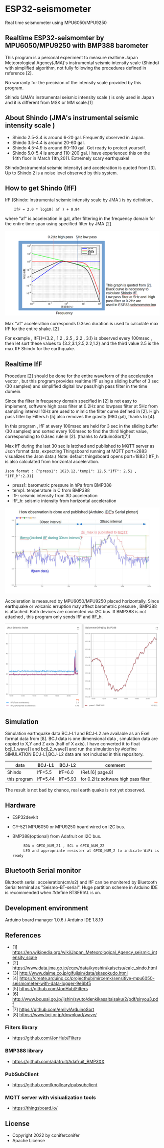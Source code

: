 # ESP32-seismometer
Real time seismometer using MPU6050/MPU9250 
## Realtime ESP32-seismomter by MPU6050/MPU9250 with BMP388 barometer
  
This program is a personal experiment to measure realtime Japan Meteorological 
Agency(JMA)'s instrumental seismic intensity scale (Shindo) with simplified 
algorithm, not fully following the procedures defined in reference [2].

No warranty for the precision of the intensity scale provided by this program.

Shindo (JMA's instrumental seismic intensity scale ) is only used in Japan and it is different from  MSK or MM scale.[1]

## About Shindo (JMA's instrumental seismic intensity scale )


- Shindo 2.5-3.4 is around 6-20 gal.  Frequently observed in Japan. 
- Shindo 3.5-4.4 is around 20-60 gal.
- Shindo 4.5-4.9 is around 60-110 gal. Get ready to protect yourself.
- Shindo 5.0-5.4 is around 110-200 gal. I have experienced this on the 14th floor in March 11th,2011.  Extremely scary earthquake!

Shindo(Instrumental seismic intensity) and acceleration is quoted from [3].
Up to Shindo 2 is a noise level observed by this system.

## How to get Shindo (IfF)

IfF (Shindo: Instrumental seismic intensity scale by JMA ) is by definition,

         
        IfF = 2.0 * log10( af ) + 0.94 

where "af" is acceleration in gal,
after filtering in the frequency domain for the entire time span using specified filter by JMA [2].

![Fig.1 ](Fig1.png)

Max "af" acceleration corresponds 0.3sec duration is used to calculate max IfF for the entire shake. [2]

For example , IfF[]={3.2 , 1.2 , 2.5 , 2.2 , 3.1} is observed every 100msec
, then let sort these values to {3.2,3.1,2.5,2.2,1.2} and the third value 2.5 is the max IfF Shindo for the earthquake.

## Realtime IfF

Procedure [2] should be done for the entire waveform of the acceleration vector
, but this program provides realtime IfF using a sliding buffer of 3 sec (30 samples) and 
simplified digital low pass/high pass filter in the time domein. 

Since the filter in frequency domain specified in [2] is not easy to implement,
software high pass filter at 0.2Hz and lowpass filter at 5Hz 
from sampling interval 10Hz are used to mimic the filter curve defined in [2].
High pass filter by Filters.h [5] also removes the gravity (980 gal), thanks to [4].

In this program , IfF at every 100msec are held for 3 sec in the sliding buffer
(30 samples) and sorted every 100msec to find the third highest value, corresponding to 0.3sec rule in [2]. (thanks to ArduinoSort[7])

Max IfF during the last 30 sec is latched and published to MQTT server as Json format data, expecting
Thingsboard running at MQTT port=2883 visualizes the Json data.( Note: default thingsboard opens port=1883 )
IfF_h is also calculated from horizontal acceleration.

    Json format : {"press1": 1023.12,"temp1": 12.5,"IfF": 2.51 , "IfF_h":2.31}

- press1: barometric pressure in hPa from BMP388
- temp1: temperature in C from BMP388
- IfF:  seismic intensity from 3D acceleration
- IfF_h: seismic intensity from horizontal acceleration

![Fig.2](Fig2.jpg)

Acceleration is measured by MPU6050/MPU9250 placed horizontally.
Since earthquake or volcanic erruption may affect barometric pressure , BMP388 is attached.
Both devices are connected via I2C bus. If BMP388 is not attached , this program only
sends IfF and IfF_h.

![Fig.3 view by Thingsboard](Thingsboard.png)

## Simulation 
Simulation earthquake data BCJ-L1 and BCJ-L2 are available as an Exel format data from [8].
BCJ data is one dimensional data , simulation data are copied to X,Y and Z axis (half of X axis).
I have converted it to float bcjL1_wave[] and bcjL2_wave[] and run the simulation by #define SIMULATION
BCJ-L1,BCJ-L2 data are not included in this repository.

| data | BCJ-L1 | BCJ-L2 | comment |
|------|------------|---------|-----------------|
|Shindo| IfF=5.5    | IfF=6.0 | (Ref.[6] page.8)|
| this program | IfF=5.44 | IfF=5.93 | for 0.2Hz software high pass filter|

The result is not bad by chance, real earth quake is not yet observed.

## Hardware 
* ESP32devkit 
* GY-521 MPU6050 or MPU9250 board wired on I2C bus. 
* BMP388(optional) from Adafruit on I2C bus.
           
           SDA = GPIO_NUM_21 , SCL = GPIO_NUM_22
           LED and appropriate resister at GPIO_NUM_2 to indicate WiFi is ready

## Bluetooth Serial monitor
Bluttooth serial: acceleration(cm/s2) and IfF can be monitered by Bluetooth Serial terminal as "Seismo-BT-serial". 
Huge partition scheme in Arduino IDE is recommended when #define BTSERIAL is on.

## Development environment
Arduino board manager 1.0.6 / Arduino IDE 1.8.19



## References
  - [1] https://en.wikipedia.org/wiki/Japan_Meteorological_Agency_seismic_intensity_scale
  - [2] https://www.data.jma.go.jp/eqev/data/kyoshin/kaisetsu/calc_sindo.html
  - [3] http://www.daime.co.jp/gifujisin/data/skasokudo.html
  - [4] https://create.arduino.cc/projecthub/mircemk/sensitive-mpu6050-seismometer-with-data-logger-9e6bf5
  - [5] https://github.com/JonHub/Filters
  - [6] http://www.bousai.go.jp/jishin/syuto/denkikasaitaisaku/2/pdf/siryou3.pdf
  - [7] https://github.com/emilv/ArduinoSort
  - [8] https://www.bcj.or.jp/download/wave/
  
### Filters library
  - https://github.com/JonHub/Filters
### BMP388 library
  - https://github.com/adafruit/Adafruit_BMP3XX
### PubSubClient
  - https://github.com/knolleary/pubsubclient
### MQTT server with visiualization tools
  - https://thingsboard.io/

## License
* Copyright 2022 by coniferconifer
* Apache License


